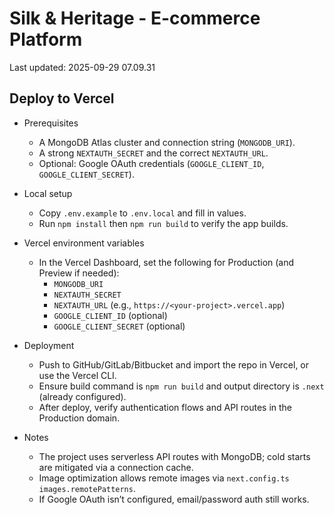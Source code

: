# Silk & Heritage - E-commerce Platform

Last updated: 2025-09-29 07.09.31
 
## Deploy to Vercel

- Prerequisites
  - A MongoDB Atlas cluster and connection string (`MONGODB_URI`).
  - A strong `NEXTAUTH_SECRET` and the correct `NEXTAUTH_URL`.
  - Optional: Google OAuth credentials (`GOOGLE_CLIENT_ID`, `GOOGLE_CLIENT_SECRET`).

- Local setup
  - Copy `.env.example` to `.env.local` and fill in values.
  - Run `npm install` then `npm run build` to verify the app builds.

- Vercel environment variables
  - In the Vercel Dashboard, set the following for Production (and Preview if needed):
    - `MONGODB_URI`
    - `NEXTAUTH_SECRET`
    - `NEXTAUTH_URL` (e.g., `https://<your-project>.vercel.app`)
    - `GOOGLE_CLIENT_ID` (optional)
    - `GOOGLE_CLIENT_SECRET` (optional)

- Deployment
  - Push to GitHub/GitLab/Bitbucket and import the repo in Vercel, or use the Vercel CLI.
  - Ensure build command is `npm run build` and output directory is `.next` (already configured).
  - After deploy, verify authentication flows and API routes in the Production domain.

- Notes
  - The project uses serverless API routes with MongoDB; cold starts are mitigated via a connection cache.
  - Image optimization allows remote images via `next.config.ts` `images.remotePatterns`.
  - If Google OAuth isn’t configured, email/password auth still works.
